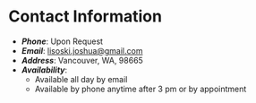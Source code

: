 # Contact Information
- __*Phone*__: Upon Request
- __*Email*__: lisoski.joshua@gmail.com
- __*Address*__: Vancouver, WA, 98665
- __*Availability*__:
    - Available all day by email
    - Available by phone anytime after 3 pm or by appointment 
